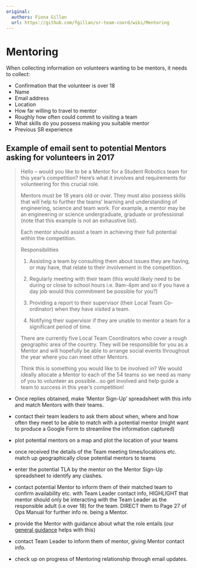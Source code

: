 ```yaml
---
original:
  authors: Fiona Gillan
  url: https://github.com/fgillan/sr-team-coord/wiki/Mentoring
---
```


# Mentoring

When collecting information on volunteers wanting to be mentors, it needs to collect:

* Confirmation that the volunteer is over 18
* Name
* Email address
* Location
* How far willing to travel to mentor
* Roughly how often could commit to visiting a team
* What skills do you possess making you suitable mentor
* Previous SR experience

## Example of email sent to potential Mentors asking for volunteers in 2017

> Hello – would you like to be a Mentor for a Student Robotics team for this year’s competition?  Here’s what it involves and requirements for volunteering for this crucial role.
>
> Mentors must be 18 years old or over. They must also possess skills that will help to further the teams’ learning and understanding of engineering, science and team work. For example, a mentor may be an engineering or science undergraduate, graduate or professional (note that this example is not an exhaustive list).
>
> Each mentor should assist a team in achieving their full potential within the competition.
>
> Responsibilities
>
> 1. Assisting a team by consulting them about issues they are having, or may have, that relate to their involvement in the competition.
>
> 2. Regularly meeting with their team (this would likely need to be during or close to school hours i.e. 9am-4pm and so if you have a day job would this commitment be possible for you?)
>
> 3. Providing a report to their supervisor (their Local Team Co-ordinator) when they have visited a team.
>
> 4. Notifying their supervisor if they are unable to mentor a team for a significant period of time.
>
> There are currently five Local Team Coordinators who cover a rough geographic area of the country.  They will be responsible for you as a Mentor and will hopefully be able to arrange social events throughout the year where you can meet other Mentors.
>
> Think this is something you would like to be involved in?  We would ideally allocate a Mentor to each of the 54 teams so we need as many of you to volunteer as possible…so get involved and help guide a team to success in this year’s competition!


* Once replies obtained, make ‘Mentor Sign-Up’ spreadsheet with this info and match Mentors with their teams.

* contact their team leaders to ask them about when, where and how often they meet to be able to match with a potential mentor (might want to produce a Google Form to streamline the information captured)
* plot potential mentors on a map and plot the location of your teams
* once received the details of the Team meeting times/locations etc. match up geographically close potential mentors to teams
* enter the potential TLA by the mentor on the Mentor Sign-Up spreadsheet to identify any clashes.
* contact potential Mentor to inform them of their matched team to confirm availability etc. with Team Leader contact info, HIGHLIGHT that mentor should only be interacting with the Team Leader as the responsible adult (i.e over 18) for the team.  DIRECT them to Page 27 of Ops Manual for further info re. being a Mentor.
* provide the Mentor with guidance about what the role entails (our [general guidance](../volunteering/mentor-guidance.md) helps with this)
* contact Team Leader to inform them of mentor, giving Mentor contact info.
* check up on progress of Mentoring relationship through email updates.
